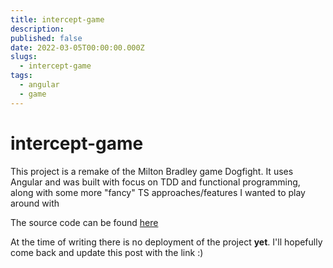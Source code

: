 ```yaml
---
title: intercept-game
description:
published: false
date: 2022-03-05T00:00:00.000Z
slugs:
  - intercept-game
tags:
  - angular
  - game
---
```


# intercept-game

This project is a remake of the Milton Bradley game Dogfight. It uses Angular and was built with focus on TDD and functional programming, along with some more "fancy" TS approaches/features I wanted to play around with

The source code can be found [here](https://github.com/bradtaniguchi/intercept-game)

At the time of writing there is no deployment of the project **yet**. I'll hopefully come back and update this post with the link :)
